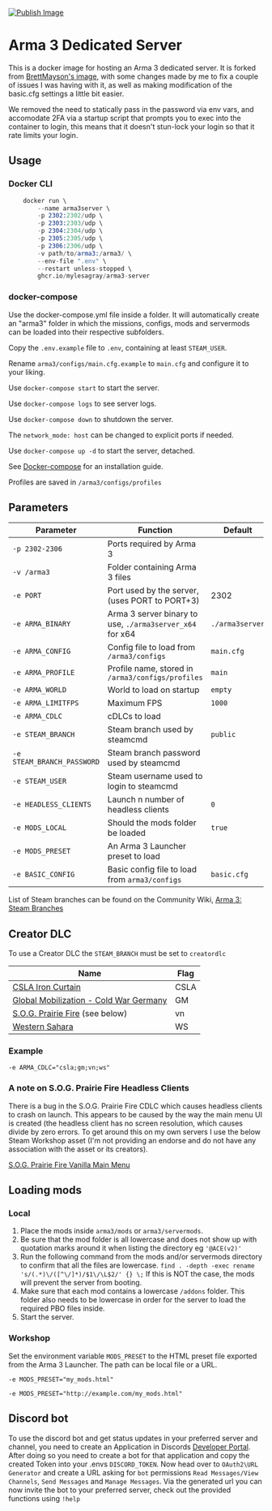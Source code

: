 [![Publish Image](https://github.com/mylesagray/Arma3Server/actions/workflows/publish.yml/badge.svg)](https://github.com/mylesagray/Arma3Server/actions/workflows/publish.yml)

# Arma 3 Dedicated Server

This is a docker image for hosting an Arma 3 dedicated server. It is forked from [BrettMayson's image](https://github.com/brettmayson/arma3server), with some changes made by me to fix a couple of issues I was having with it, as well as making modification of the basic.cfg settings a little bit easier.

We removed the need to statically pass in the password via env vars, and accomodate 2FA via a startup script that prompts you to exec into the container to login, this means that it doesn't stun-lock your login so that it rate limits your login.

## Usage

### Docker CLI

```s
    docker run \
        --name arma3server \
        -p 2302:2302/udp \
        -p 2303:2303/udp \
        -p 2304:2304/udp \
        -p 2305:2305/udp \
        -p 2306:2306/udp \
        -v path/to/arma3:/arma3/ \
        --env-file ".env" \
        --restart unless-stopped \
        ghcr.io/mylesagray/arma3-server
```

### docker-compose

Use the docker-compose.yml file inside a folder. It will automatically create an "arma3" folder in which the missions, configs, mods and servermods can be loaded into their respective subfolders.

Copy the `.env.example` file to `.env`, containing at least `STEAM_USER`.

Rename `arma3/configs/main.cfg.example` to `main.cfg` and configure it to your liking.

Use `docker-compose start` to start the server.

Use `docker-compose logs` to see server logs.

Use `docker-compose down` to shutdown the server.

The `network_mode: host` can be changed to explicit ports if needed.

Use `docker-compose up -d` to start the server, detached.

See [Docker-compose](https://docs.docker.com/compose/install/#install-compose) for an installation guide.

Profiles are saved in `/arma3/configs/profiles`

## Parameters

| Parameter                     | Function                                                  | Default |
| -------------                 |--------------                                             | - |
| `-p 2302-2306`                | Ports required by Arma 3 |
| `-v /arma3`                   | Folder containing Arma 3 files |
| `-e PORT`                     | Port used by the server, (uses PORT to PORT+3)            | 2302 |
| `-e ARMA_BINARY`              | Arma 3 server binary to use, `./arma3server_x64` for x64   | `./arma3server` |
| `-e ARMA_CONFIG`              | Config file to load from `/arma3/configs`                 | `main.cfg` |
| `-e ARMA_PROFILE`             | Profile name, stored in `/arma3/configs/profiles`         | `main` |
| `-e ARMA_WORLD`               | World to load on startup                                  | `empty` |
| `-e ARMA_LIMITFPS`            | Maximum FPS | `1000` |
| `-e ARMA_CDLC`                | cDLCs to load |
| `-e STEAM_BRANCH`             | Steam branch used by steamcmd | `public` |
| `-e STEAM_BRANCH_PASSWORD`    | Steam branch password used by steamcmd |
| `-e STEAM_USER`               | Steam username used to login to steamcmd |
| `-e HEADLESS_CLIENTS`         | Launch n number of headless clients                       | `0` |
| `-e MODS_LOCAL`               | Should the mods folder be loaded | `true` |
| `-e MODS_PRESET`              | An Arma 3 Launcher preset to load |
| `-e BASIC_CONFIG`             | Basic config file to load from `arma3/configs`            |`basic.cfg` |

List of Steam branches can be found on the Community Wiki, [Arma 3: Steam Branches](https://community.bistudio.com/wiki/Arma_3:_Steam_Branches)

## Creator DLC

To use a Creator DLC the `STEAM_BRANCH` must be set to `creatordlc`

| Name | Flag |
| ---- | ---- |
| [CSLA Iron Curtain](https://store.steampowered.com/app/1294440/Arma_3_Creator_DLC_CSLA_Iron_Curtain/) | CSLA |
| [Global Mobilization - Cold War Germany](https://store.steampowered.com/app/1042220/Arma_3_Creator_DLC_Global_Mobilization__Cold_War_Germany/) | GM |
| [S.O.G. Prairie Fire](https://store.steampowered.com/app/1227700/Arma_3_Creator_DLC_SOG_Prairie_Fire) (see below) | vn |
| [Western Sahara](https://store.steampowered.com/app/1681170/Arma_3_Creator_DLC_Western_Sahara/) | WS |

### Example

`-e ARMA_CDLC="csla;gm;vn;ws"`

### A note on S.O.G. Prairie Fire Headless Clients

There is a bug in the S.O.G. Prairie Fire CDLC which causes headless clients to crash on launch. This appears to be caused by the way the main menu UI is created (the headless client has no screen resolution, which causes divide by zero errors. To get around this on my own servers I use the below Steam Workshop asset (I'm not providing an endorse and do not have any association with the asset or its creators).

[S.O.G. Prairie Fire Vanilla Main Menu](https://steamcommunity.com/sharedfiles/filedetails/?id=2487302280)

## Loading mods

### Local

1. Place the mods inside `arma3/mods` or `arma3/servermods`.
2. Be sure that the mod folder is all lowercase and does not show up with quotation marks around it when listing the directory eg `'@ACE(v2)'`
3. Run the following command from the mods and/or servermods directory to confirm that all the files are lowercase.
    `find . -depth -exec rename 's/(.*)\/([^\/]*)/$1\/\L$2/' {} \;`
    If this is NOT the case, the mods will prevent the server from booting.
4. Make sure that each mod contains a lowercase `/addons` folder. This folder also needs to be lowercase in order for the server to load the required PBO files inside.
5. Start the server.

### Workshop

Set the environment variable `MODS_PRESET` to the HTML preset file exported from the Arma 3 Launcher. The path can be local file or a URL.

`-e MODS_PRESET="my_mods.html"`

`-e MODS_PRESET="http://example.com/my_mods.html"`

## Discord bot

To use the discord bot and get status updates in your preferred server and channel, you need to create an Application in Discords [Developer Portal](https://discord.com/developers/applications). 
After doing so you need to create a bot for that application and copy the created Token into your .envs `DISCORD_TOKEN`. Now head over to `OAuth2\URL Generator` and create a URL asking for `bot` permissions `Read Messages/View Channels`, `Send Messages` and `Manage Messages`. 
Via the generated url you can now invite the bot to your preferred server, check out the provided functions using `!help`
